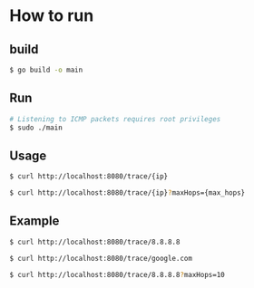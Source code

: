 # How to run

## build
```bash
$ go build -o main
```

## Run
```bash
# Listening to ICMP packets requires root privileges
$ sudo ./main
```

## Usage
```bash
$ curl http://localhost:8080/trace/{ip}
```
```bash
$ curl http://localhost:8080/trace/{ip}?maxHops={max_hops}
```

## Example
```bash
$ curl http://localhost:8080/trace/8.8.8.8
```
```bash
$ curl http://localhost:8080/trace/google.com
```
```bash
$ curl http://localhost:8080/trace/8.8.8.8?maxHops=10
```